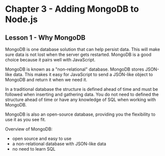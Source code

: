 # Chapter 3 - Adding MongoDB to Node.js
## Lesson 1 - Why MongoDB

MongoDB is one database solution that can help persist data. This will make sure data is not lost when the server gets restarted. MongoDB is a good choice because it pairs well with JavaScript.

MongoDB is known as a "non-relational" database. MongoDB stores JSON-like data. This makes it easy for JavaScript to send a JSON-like object to MongoDB and return it when we need it.

In a traditional database the structure is defined ahead of time and must be followed when inserting and gathering data. You do not need to defined the structure ahead of time or have any knowledge of SQL when working with MongoDB.

MongoDB is also an open-source database, providing you the flexibility to use it as you see fit.

Overview of MongoDB:
* open source and easy to use
* a non-relational database with JSON-like data
* no need to learn SQL
